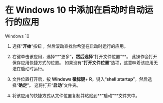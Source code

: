 # 在 Windows 10 中添加在启动时自动运行的应用

Windows 10

1. 选择“**开始**”按钮 ，然后滚动查找你希望在启动时运行的应用。
    
2. 右键单击该应用，选择**“更多”**，然后选择**“打开文件位置”**。 此操作会打开保存应用快捷方式的位置。 如果没有“**打开文件位置**”选项，这意味着该应用无法在启动时运行。
    
3. 文件位置打开后，按 **Windows 徽标键**+ **R**，键入“**shell:startup**”，然后选择“**确定**”。 这将打开“**启动**”文件夹。
    
4. 将该应用的快捷方式从文件位置复制并粘贴到**“启动”**文件夹中。